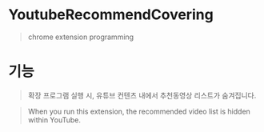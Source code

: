 # YoutubeRecommendCovering
> chrome extension programming

# 기능
> 확장 프로그램 실행 시, 유튜브 컨텐츠 내에서 추천동영상 리스트가 숨겨집니다.

> When you run this extension, the recommended video list is hidden within YouTube.
